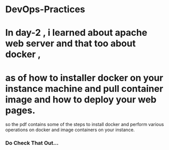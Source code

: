 # DevOps-Practices
# In day-2 , i learned about apache web server and that too about docker , 
# as of how to installer docker on your instance machine and pull  container image and how to deploy your web pages.

so the pdf contains some of the steps to install docker and perform various operations on docker and image containers on your instance.

### Do Check That Out...
